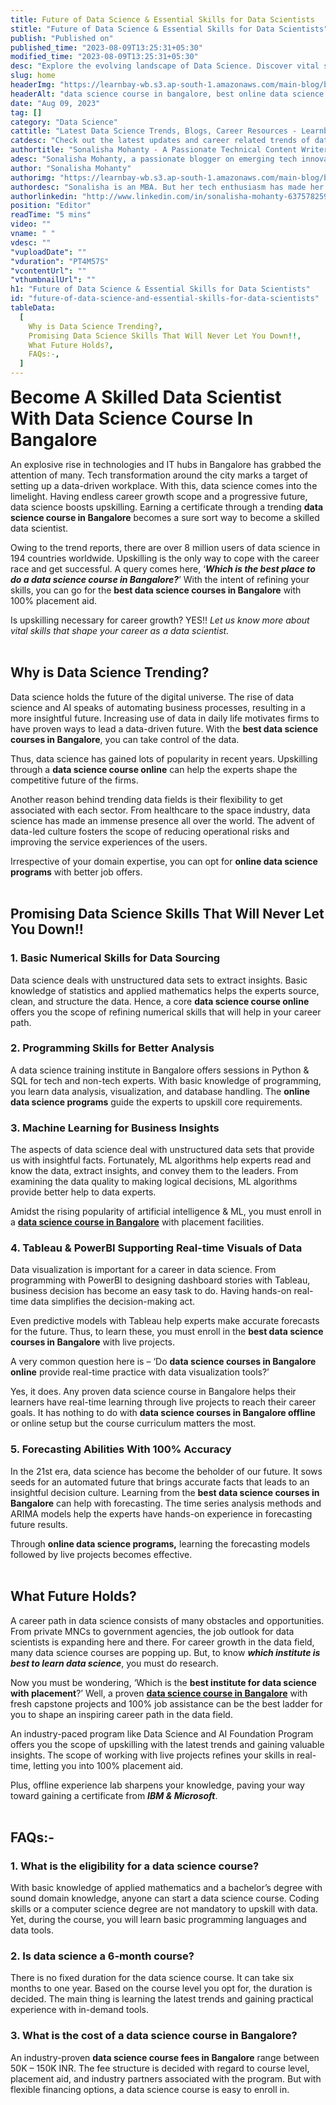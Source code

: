 ```yaml
---
title: Future of Data Science & Essential Skills for Data Scientists
stitle: "Future of Data Science & Essential Skills for Data Scientists"
publish: "Published on"
published_time: "2023-08-09T13:25:31+05:30"
modified_time: "2023-08-09T13:25:31+05:30"
desc: "Explore the evolving landscape of Data Science. Discover vital skills every Data Scientist needs for success in an increasingly data-driven world. Stay ahead in this dynamic field."
slug: home
headerImg: "https://learnbay-wb.s3.ap-south-1.amazonaws.com/main-blog/blog/sssd-1.png"
headerAlt: "data science course in bangalore, best online data science courses, online data science programs"
date: "Aug 09, 2023"
tag: []
category: "Data Science"
cattitle: "Latest Data Science Trends, Blogs, Career Resources - Learnbay Blogs"
catdesc: "Check out the latest updates and career related trends of data science and business analytics here inside the Learnbay's data science blogs."
authortitle: "Sonalisha Mohanty - A Passionate Technical Content Writer at Learnbay"
adesc: "Sonalisha Mohanty, a passionate blogger on emerging tech innovations and keen interest in data management has attracted her to blogging."
author: "Sonalisha Mohanty"
authorimg: "https://learnbay-wb.s3.ap-south-1.amazonaws.com/main-blog/blog/sonalisha.webp"
authordesc: "Sonalisha is an MBA. But her tech enthusiasm has made her a passionate blogger on emerging tech innovations. Her keen interest in trending technologies and data management has attracted her to blogging and learning emerging innovations."
authorlinkedin: "http://www.linkedin.com/in/sonalisha-mohanty-637578259"
position: "Editor"
readTime: "5 mins"
video: ""
vname: " "
vdesc: ""
"vuploadDate": ""
"vduration": "PT4M57S"
"vcontentUrl": ""
"vthumbnailUrl": ""
h1: "Future of Data Science & Essential Skills for Data Scientists"
id: "future-of-data-science-and-essential-skills-for-data-scientists"
tableData:
  [
    Why is Data Science Trending?,
    Promising Data Science Skills That Will Never Let You Down!!,
    What Future Holds?,
    FAQs:-,
  ]
---
```


<span style=" font-weight:bold; font-size:28px">Become A Skilled Data Scientist With Data Science Course In Bangalore</span><br/>

An explosive rise in technologies and IT hubs in Bangalore has grabbed the attention of many. Tech transformation around the city marks a target of setting up a data-driven workplace. With this, data science comes into the limelight. Having endless career growth scope and a progressive future, data science boosts upskilling. Earning a certificate through a trending <b>data science course in Bangalore</b> becomes a sure sort way to become a skilled data scientist.<br/>

Owing to the trend reports, there are over 8 million users of data science in 194 countries worldwide. Upskilling is the only way to cope with the career race and get successful. A query comes here, ‘<b>_Which is the best place to do a data science course in Bangalore?_</b>’ With the intent of refining your skills, you can go for the <b>best data science courses in Bangalore</b> with 100% placement aid.<br/>

Is upskilling necessary for career growth? YES!! _Let us know more about vital skills that shape your career as a data scientist._<br/><br/>

## Why is Data Science Trending?

Data science holds the future of the digital universe. The rise of data science and AI speaks of automating business processes, resulting in a more insightful future. Increasing use of data in daily life motivates firms to have proven ways to lead a data-driven future. With the <b>best data science courses in Bangalore</b>, you can take control of the data.<br/>

Thus, data science has gained lots of popularity in recent years. Upskilling through a <b>data science course online</b> can help the experts shape the competitive future of the firms.<br/>

Another reason behind trending data fields is their flexibility to get associated with each sector. From healthcare to the space industry, data science has made an immense presence all over the world. The advent of data-led culture fosters the scope of reducing operational risks and improving the service experiences of the users.<br/>

Irrespective of your domain expertise, you can opt for <b>online data science programs</b> with better job offers.<br/><br/>

## Promising Data Science Skills That Will Never Let You Down!!<br/>

### 1. Basic Numerical Skills for Data Sourcing

Data science deals with unstructured data sets to extract insights. Basic knowledge of statistics and applied mathematics helps the experts source, clean, and structure the data. Hence, a core <b>data science course online</b> offers you the scope of refining numerical skills that will help in your career path.<br/>

### 2. Programming Skills for Better Analysis

A data science training institute in Bangalore offers sessions in Python & SQL for tech and non-tech experts. With basic knowledge of programming, you learn data analysis, visualization, and database handling. The <b>online data science programs</b> guide the experts to upskill core requirements.<br/>

### 3. Machine Learning for Business Insights

The aspects of data science deal with unstructured data sets that provide us with insightful facts. Fortunately, ML algorithms help experts read and know the data, extract insights, and convey them to the leaders. From examining the data quality to making logical decisions, ML algorithms provide better help to data experts.<br/>

Amidst the rising popularity of artificial intelligence & ML, you must enroll in a <b><a href="https://www.learnbay.co/data-science-course-training-in-bangalore" target="_blank">data science course in Bangalore</a></b> with placement facilities.<br/>

### 4. Tableau & PowerBI Supporting Real-time Visuals of Data

Data visualization is important for a career in data science. From programming with PowerBI to designing dashboard stories with Tableau, business decision has become an easy task to do. Having hands-on real-time data simplifies the decision-making act.<br/>

Even predictive models with Tableau help experts make accurate forecasts for the future. Thus, to learn these, you must enroll in the <b>best data science courses in Bangalore</b> with live projects.<br/>

A very common question here is – ‘Do <b>data science courses in Bangalore online</b> provide real-time practice with data visualization tools?’<br/>

Yes, it does. Any proven data science course in Bangalore helps their learners have real-time learning through live projects to reach their career goals. It has nothing to do with <b>data science courses in Bangalore offline</b> or online setup but the course curriculum matters the most.<br/>

### 5. Forecasting Abilities With 100% Accuracy

In the 21st era, data science has become the beholder of our future. It sows seeds for an automated future that brings accurate facts that leads to an insightful decision culture. Learning from the <b>best data science courses in Bangalore</b> can help with forecasting. The time series analysis methods and ARIMA models help the experts have hands-on experience in forecasting future results.<br/>

Through <b>online data science programs,</b> learning the forecasting models followed by live projects becomes effective.<br/><br/>

## What Future Holds?

A career path in data science consists of many obstacles and opportunities. From private MNCs to government agencies, the job outlook for data scientists is expanding here and there. For career growth in the data field, many data science courses are popping up. But, to know <b>_which institute is best to learn data science_</b>, you must do research.<br/>

Now you must be wondering, ‘Which is the <b>best institute for data science with placement</b>?’ Well, a proven <b><a href="https://www.learnbay.co/data-science-course-training-in-bangalore" target="_blank">data science course in Bangalore</a></b> with fresh capstone projects and 100% job assistance can be the best ladder for you to shape an inspiring career path in the data field.<br/>

An industry-paced program like Data Science and AI Foundation Program offers you the scope of upskilling with the latest trends and gaining valuable insights. The scope of working with live projects refines your skills in real-time, letting you into 100% placement aid.<br/>

Plus, offline experience lab sharpens your knowledge, paving your way toward gaining a certificate from <b>_IBM & Microsoft_</b>.<br/><br/>

## FAQs:-

### 1. What is the eligibility for a data science course?

With basic knowledge of applied mathematics and a bachelor’s degree with sound domain knowledge, anyone can start a data science course. Coding skills or a computer science degree are not mandatory to upskill with data. Yet, during the course, you will learn basic programming languages and data tools.<br/>

### 2. Is data science a 6-month course?

There is no fixed duration for the data science course. It can take six months to one year. Based on the course level you opt for, the duration is decided. The main thing is learning the latest trends and gaining practical experience with in-demand tools.<br/>

### 3. What is the cost of a data science course in Bangalore?

An industry-proven <b>data science course fees in Bangalore</b> range between 50K – 150K INR. The fee structure is decided with regard to course level, placement aid, and industry partners associated with the program. But with flexible financing options, a data science course is easy to enroll in.
